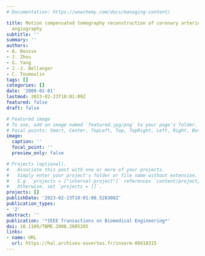 ```yaml
---
# Documentation: https://wowchemy.com/docs/managing-content/

title: Motion compensated tomography reconstruction of coronary arteries in rotational
  angiography
subtitle: ''
summary: ''
authors:
- A. Bousse
- J. Zhou
- G. Yang
- J.-J. Bellanger
- C. Toumoulin
tags: []
categories: []
date: '2009-01-01'
lastmod: 2023-02-23T18:01:09Z
featured: false
draft: false

# Featured image
# To use, add an image named `featured.jpg/png` to your page's folder.
# Focal points: Smart, Center, TopLeft, Top, TopRight, Left, Right, BottomLeft, Bottom, BottomRight.
image:
  caption: ''
  focal_point: ''
  preview_only: false

# Projects (optional).
#   Associate this post with one or more of your projects.
#   Simply enter your project's folder or file name without extension.
#   E.g. `projects = ["internal-project"]` references `content/project/deep-learning/index.md`.
#   Otherwise, set `projects = []`.
projects: []
publishDate: '2023-02-23T18:01:08.528308Z'
publication_types:
- '2'
abstract: ''
publication: '*IEEE Transactions on Biomedical Engineering*'
doi: 10.1109/TBME.2008.2005205
links:
- name: URL
  url: https://hal.archives-ouvertes.fr/inserm-00418315
---
```

